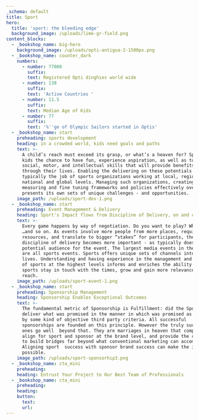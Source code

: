 ```yaml
---
_schema: default
title: Sport
hero:
  title: 'sport: the bleeding edge'
  background_image: /uploads/lime-gr-field.png
content_blocks:
  - _bookshop_name: big-hero
    background_image: /uploads/opti-antigua-2-1500px.png
  - _bookshop_name: counter_dark
    numbers:
      - number: 77000
        suffix:
        text: Registered Opti dinghies world wide
      - number: 138
        suffix:
        text: 'Active Countries '
      - number: 11.5
        suffix:
        text: Median Age of Kids
      - number: 77
        suffix:
        text: '%''ge of Olympic Sailors started in Optis'
  - _bookshop_name: start
    preheading: sports development
    heading: in a crowded world, kids need goals and paths
    text: >-
      A child’s reach must exceed its grasp, or what’s a heaven for? Sport gives
      kids the chance to have fun, experience aspiration, as well as to learn
      social, motor, and intellectual skills that will provide benefits all
      through their lives. Enabling the delivering on these potentials is
      typically the job of sports organizations working at local, regional,
      national and global levels. Managing such organizations, creating,
      measuring and fine tuning frameworks and policies effectively over time,
      presents its own sets of unique challenges - and opportunities.
    image_path: /uploads/sport-dev-1.png
  - _bookshop_name: start
    preheading: Event Management & Delivery
    heading: Sport's Impact flows from Discipline of Delivery, on and off the pitch.
    text: >-
      Every game happens by way of negotiation. Do you want to play? What rules?
      …and so on. As events involve more people from more places, require more
      resources, and translate to bigger “stakes” for participants, the
      discipline of delivery becomes more important - as typically does the
      potential audience for the event. The largest media events in the world
      are all sports events. Sports offers unique sets of channels into peoples’
      lives. Understanding and having experience in the management and delivery
      of sports at the highest levels informs and enriches the ability to help
      sports stay in touch with the times, grow and gain more relevance and
      reach.
    image_path: /uploads/sport-event-1.png
  - _bookshop_name: start
    preheading: Sponsorship Management
    heading: Sponsorship Enables Exceptional Outcomes
    text: >-
      The fundamental metric of Sponsorship is Fulfillment: did the Sponsorship
      deliver what was promised in the manner in which was promised as measured 
      by some kind of objective third party criteria. All successful
      sponsorships are founded on this principle. However the truly successful
      ones go well  beyond that. They are marriages in heaven that completely
      align for sport and sponsor at the brand level, and provide the capacity
      to build bridges far beyond what conventional marketing can accomplish.
      Aligning sport  success with sponsor brand success can make the impossible
      possible.
    image_path: /uploads/sport-sponsorhip3.png
  - _bookshop_name: cta_mini
    preheading:
    heading: Entrust Your Project to Our Best Team of Professionals
  - _bookshop_name: cta_mini
    preheading:
    heading:
    button:
      text:
      url:
---
```


